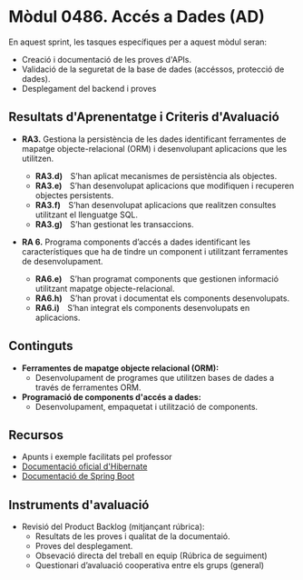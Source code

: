 # **Mòdul 0486**. Accés a Dades (AD)

En aquest sprint, les tasques específiques per a aquest mòdul seran:

* Creació i documentació de les proves d'APIs.
* Validació de la  seguretat de la base de dades (accéssos, protecció de dades).
* Desplegament del backend i proves

## Resultats d'Aprenentatge i Criteris d'Avaluació

* **RA3.** Gestiona la persistència de les dades identificant ferramentes de mapatge objecte-relacional (ORM) i desenvolupant aplicacions que les utilitzen.
    * **RA3.d)** S’han aplicat mecanismes de persistència als objectes.
    * **RA3.e)** S’han desenvolupat aplicacions que modifiquen i recuperen objectes persistents.
    * **RA3.f)** S’han desenvolupat aplicacions que realitzen consultes utilitzant el llenguatge SQL.
    * **RA3.g)** S’han gestionat les transaccions.

* **RA 6.** Programa components d’accés a dades identificant les característiques que ha de tindre un component i utilitzant ferramentes de desenvolupament.
    * **RA6.e)** S’han programat components que gestionen informació utilitzant mapatge objecte-relacional.
    * **RA6.h)** S’han provat i documentat els components desenvolupats.
    * **RA6.i)** S’han integrat els components desenvolupats en aplicacions.

## Continguts

* **Ferramentes de mapatge objecte relacional (ORM):**
    * Desenvolupament de programes que utilitzen bases de dades a través de ferramentes ORM.
* **Programació de components d'accés a dades:**
    * Desenvolupament, empaquetat i utilització de components.

## Recursos

* Apunts i exemple facilitats pel professor
* [Documentació oficial d'Hibernate](https://hibernate.org/orm/documentation/7.0/)
* [Documentació de Spring Boot](https://devdocs.io/spring_boot/)

## Instruments d'avaluació

* Revisió del Product Backlog (mitjançant rúbrica):  
    * Resultats de les proves i qualitat de la documentaió.
    * Proves del desplegament.
    * Obsevació directa del treball en equip (Rúbrica de seguiment)
    * Questionari d’avaluació cooperativa entre els grups (general)
